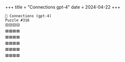+++
title = "Connections gpt-4"
date = 2024-04-22
+++

```text
🤖 Connections (gpt-4) 
Puzzle #316
🟨🟨🟨🟨
🟦🟪🟦🟦
🟦🟦🟦🟦
🟩🟪🟩🟩
🟩🟩🟩🟩
🟪🟪🟪🟪
```
